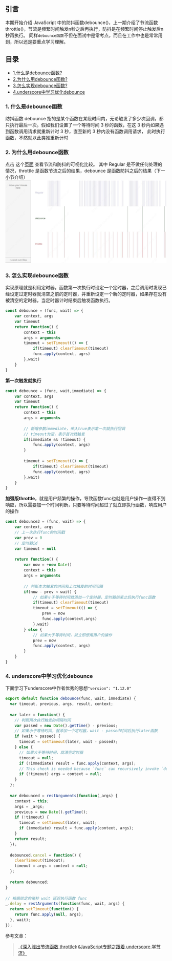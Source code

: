## 引言
本期开始介绍 JavaScript 中的防抖函数debounce()，上一期介绍了节流函数throttle()，节流是频繁时间触发n秒之后再执行，防抖是在频繁时间停止触发后n秒再执行。
同样`debounce函数`不但在面试中是常考点，而且在工作中也是常常用到，所以还是要重点学习理解。


## 目录
- [1.什么是debounce函数?](#1-什么是debounce函数)
- [2.为什么用debounce函数?](#2-为什么用debounce函数)
- [3.怎么实现debounce函数?](#3-怎么实现debounce函数)
- [4.underscore中学习优化debounce](#4-underscore中学习优化debounce)


### 1. 什么是debounce函数
防抖函数 debounce 指的是某个函数在某段时间内，无论触发了多少次回调，都只执行最后一次。假如我们设置了一个等待时间 3 秒的函数，在这 3 秒内如果遇到函数调用请求就重新计时 3 秒，直至新的 3 秒内没有函数调用请求，
此时执行函数，不然就以此类推重新计时

### 2. 为什么用debounce函数
点击 这个[页面](http://demo.nimius.net/debounce_throttle/) 查看节流和防抖的可视化比较。
其中 Regular 是不做任何处理的情况，throttle 是函数节流之后的结果，debounce 是函数防抖之后的结果（下一小节介绍）
![](JavaScript专题之从underscore学习节流_files/1.jpg)


### 3. 怎么实现debounce函数
实现原理就是利用定时器，函数第一次执行时设定一个定时器，之后调用时发现已经设定过定时器就清空之前的定时器，并重新设定一个新的定时器，如果存在没有被清空的定时器，当定时器计时结束后触发函数执行。
```js
const debounce = (func, wait) => {
	var context, args
	var timeout
	return function() {
		context = this
		args = arguments
		timeout = setTimeout(() => {
			if(timeout) clearTimeout(timeout)
			func.apply(context, agrs)
		},wait)
	}
}
```
**第一次触发就执行**
```js
const debounce = (func, wait,immediate) => {
	var context, args
	var timeout
	return function() {
		context = this
		args = arguments
		
		// 新增参数immediate，传入true表示第一次就执行回调
		// timeout为空，表示首次就触发
		if(immediate && !timeout) {
			func.apply(context, args)
		}
		
		timeout = setTimeout(() => {
			if(timeout) clearTimeout(timeout)
			func.apply(context, agrs)
		},wait)
	}
}
```

**加强版throttle**，就是用户频繁的操作，导致函数func也就是用户操作一直得不到响应，所以需要加一个时间判断，只要等待时间超过了就立即执行函数，响应用户的操作
```js
const debounce3 = (func, wait) => {
	var context, args
	// 上一次执行func的时间戳
	var prev = 0
	// 定时器id
	var timeout = null
	
	return function() {
		var now = +new Date()
		context = this
		args = arguments
		
		// 判断本次触发的时间和上次触发的时间间隔
		if(now - prev < wait) {
			// 如果小于等待时间就添加一个定时器，定时器结束之后执行func函数
			if(timeout) clearTimeout(timeout)
			timeout = setTimeout(() => {
				prev = now
				func.apply(context,args)
			},wait)
		} else {
			// 如果大于等待时间，就立即想用用户的操作
			prev = now
			func.apply(context, args)
		}
	}
}
```

### 4. underscore中学习优化debounce
下面学习下underscore中作者优秀的思想`"version": "1.12.0"`
```js
export default function debounce(func, wait, immediate) {
  var timeout, previous, args, result, context;

  var later = function() {
	// 判断两次执行触发的间隔时间
    var passed = new Date().getTime() - previous;
	// 如果小于等待时间，就添加一个定时器，wait - passed时间后执行later函数
    if (wait > passed) {
      timeout = setTimeout(later, wait - passed);
    } else {
      // 如果大于等待时间，就清空定时器
      timeout = null;
      if (!immediate) result = func.apply(context, args);
      // This check is needed because `func` can recursively invoke `debounced`.
      if (!timeout) args = context = null;
    }
  };

  var debounced = restArguments(function(_args) {
    context = this;
    args = _args;
    previous = new Date().getTime();
    if (!timeout) {
      timeout = setTimeout(later, wait);
      if (immediate) result = func.apply(context, args);
    }
    return result;
  });

  debounced.cancel = function() {
    clearTimeout(timeout);
    timeout = args = context = null;
  };

  return debounced;
}

// 根据给定的毫秒 wait 延迟执行函数 func
_.delay = restArguments(function(func, wait, args) {
  return setTimeout(function() {
    return func.apply(null, args);
  }, wait);
});

```

参考文章：
> [《深入浅出节流函数 throttle》](https://www.muyiy.cn/blog/7/7.2.html)
[《JavaScript专题之跟着 underscore 学节流》](https://github.com/mqyqingfeng/Blog/issues/26)

